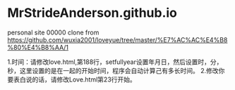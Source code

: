 # MrStrideAnderson.github.io
personal site 00000
clone from 
https://github.com/wuxia2001/loveyue/tree/master/%E7%AC%AC%E4%B8%80%E4%B8%AA/1

1.时间：请修改love.html,第188行，setfullyear设置年月日，然后设置时，分，秒，这里设置的是在一起的开始时间，程序会自动计算己有多长时间。
2.修改你要表白说的话，请修改Love.html第23行开始。
